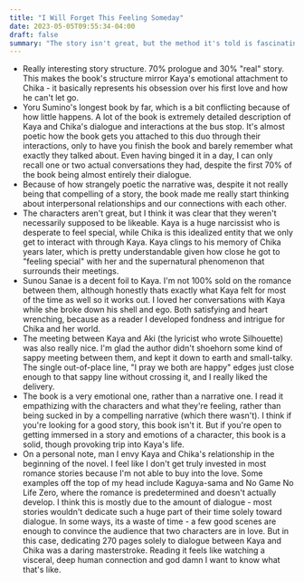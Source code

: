 ```yaml
---
title: "I Will Forget This Feeling Someday"
date: 2023-05-05T09:55:34-04:00
draft: false
summary: "The story isn't great, but the method it's told is fascinating and the dialogue carries some heavy feels. 8/10"
---
```


- Really interesting story structure. 70% prologue and 30% "real" story. This makes the book's structure mirror Kaya's emotional attachment to Chika - it basically represents his obsession over his first love and how he can't let go.
- Yoru Sumino's longest book by far, which is a bit conflicting because of how little happens. A lot of the book is extremely detailed description of Kaya and Chika's dialogue and interactions at the bus stop. It's almost poetic how the book gets you attached to this duo through their interactions, only to have you finish the book and barely remember what exactly they talked about. Even having binged it in a day, I can only recall one or two actual conversations they had, despite the first 70% of the book being almost entirely their dialogue.
- Because of how strangely poetic the narrative was, despite it not really being that compelling of a story, the book made me really start thinking about interpersonal relationships and our connections with each other.
- The characters aren't great, but I think it was clear that they weren't necessarily supposed to be likeable. Kaya is a huge narcissist who is desperate to feel special, while Chika is this idealized entity that we only get to interact with through Kaya. Kaya clings to his memory of Chika years later, which is pretty understandable given how close he got to "feeling special" with her and the supernatural phenomenon that surrounds their meetings.
- Sunou Sanae is a decent foil to Kaya. I'm not 100% sold on the romance between them, although honestly thats exactly what Kaya felt for most of the time as well so it works out. I loved her conversations with Kaya while she broke down his shell and ego. Both satisfying and heart wrenching, because as a reader I developed fondness and intrigue for Chika and her world.
- The meeting between Kaya and Aki (the lyricist who wrote Silhouette) was also really nice. I'm glad the author didn't shoehorn some kind of sappy meeting between them, and kept it down to earth and small-talky. The single out-of-place line, "I pray we both are happy" edges just close enough to that sappy line without crossing it, and I really liked the delivery.
- The book is a very emotional one, rather than a narrative one. I read it empathizing with the characters and what they're feeling, rather than being sucked in by a compelling narrative (which there wasn't). I think if you're looking for a good story, this book isn't it. But if you're open to getting immersed in a story and emotions of a character, this book is a solid, though provoking trip into Kaya's life.
- On a personal note, man I envy Kaya and Chika's relationship in the beginning of the novel. I feel like I don't get truly invested in most romance stories because I'm not able to buy into the love. Some examples off the top of my head include Kaguya-sama and No Game No Life Zero, where the romance is predetermined and doesn't actually develop. I think this is mostly due to the amount of dialogue - most stories wouldn't dedicate such a huge part of their time solely toward dialogue. In some ways, its a waste of time - a few good scenes are enough to convince the audience that two characters are in love. But in this case, dedicating 270 pages solely to dialogue between Kaya and Chika was a daring masterstroke. Reading it feels like watching a visceral, deep human connection and god damn I want to know what that's like.
